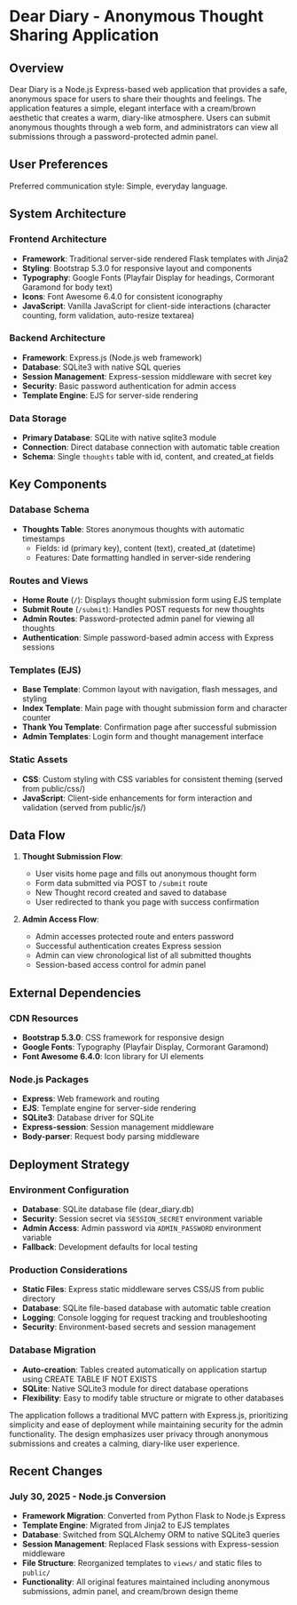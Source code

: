 # Dear Diary - Anonymous Thought Sharing Application

## Overview

Dear Diary is a Node.js Express-based web application that provides a safe, anonymous space for users to share their thoughts and feelings. The application features a simple, elegant interface with a cream/brown aesthetic that creates a warm, diary-like atmosphere. Users can submit anonymous thoughts through a web form, and administrators can view all submissions through a password-protected admin panel.

## User Preferences

Preferred communication style: Simple, everyday language.

## System Architecture

### Frontend Architecture
- **Framework**: Traditional server-side rendered Flask templates with Jinja2
- **Styling**: Bootstrap 5.3.0 for responsive layout and components
- **Typography**: Google Fonts (Playfair Display for headings, Cormorant Garamond for body text)
- **Icons**: Font Awesome 6.4.0 for consistent iconography
- **JavaScript**: Vanilla JavaScript for client-side interactions (character counting, form validation, auto-resize textarea)

### Backend Architecture
- **Framework**: Express.js (Node.js web framework)
- **Database**: SQLite3 with native SQL queries
- **Session Management**: Express-session middleware with secret key
- **Security**: Basic password authentication for admin access
- **Template Engine**: EJS for server-side rendering

### Data Storage
- **Primary Database**: SQLite with native sqlite3 module
- **Connection**: Direct database connection with automatic table creation
- **Schema**: Single `thoughts` table with id, content, and created_at fields

## Key Components

### Database Schema
- **Thoughts Table**: Stores anonymous thoughts with automatic timestamps
  - Fields: id (primary key), content (text), created_at (datetime)
  - Features: Date formatting handled in server-side rendering

### Routes and Views
- **Home Route** (`/`): Displays thought submission form using EJS template
- **Submit Route** (`/submit`): Handles POST requests for new thoughts
- **Admin Routes**: Password-protected admin panel for viewing all thoughts
- **Authentication**: Simple password-based admin access with Express sessions

### Templates (EJS)
- **Base Template**: Common layout with navigation, flash messages, and styling
- **Index Template**: Main page with thought submission form and character counter
- **Thank You Template**: Confirmation page after successful submission
- **Admin Templates**: Login form and thought management interface

### Static Assets
- **CSS**: Custom styling with CSS variables for consistent theming (served from public/css/)
- **JavaScript**: Client-side enhancements for form interaction and validation (served from public/js/)

## Data Flow

1. **Thought Submission Flow**:
   - User visits home page and fills out anonymous thought form
   - Form data submitted via POST to `/submit` route
   - New Thought record created and saved to database
   - User redirected to thank you page with success confirmation

2. **Admin Access Flow**:
   - Admin accesses protected route and enters password
   - Successful authentication creates Express session
   - Admin can view chronological list of all submitted thoughts
   - Session-based access control for admin panel

## External Dependencies

### CDN Resources
- **Bootstrap 5.3.0**: CSS framework for responsive design
- **Google Fonts**: Typography (Playfair Display, Cormorant Garamond)
- **Font Awesome 6.4.0**: Icon library for UI elements

### Node.js Packages
- **Express**: Web framework and routing
- **EJS**: Template engine for server-side rendering
- **SQLite3**: Database driver for SQLite
- **Express-session**: Session management middleware
- **Body-parser**: Request body parsing middleware

## Deployment Strategy

### Environment Configuration
- **Database**: SQLite database file (dear_diary.db)
- **Security**: Session secret via `SESSION_SECRET` environment variable
- **Admin Access**: Admin password via `ADMIN_PASSWORD` environment variable
- **Fallback**: Development defaults for local testing

### Production Considerations
- **Static Files**: Express static middleware serves CSS/JS from public directory
- **Database**: SQLite file-based database with automatic table creation
- **Logging**: Console logging for request tracking and troubleshooting
- **Security**: Environment-based secrets and session management

### Database Migration
- **Auto-creation**: Tables created automatically on application startup using CREATE TABLE IF NOT EXISTS
- **SQLite**: Native SQLite3 module for direct database operations
- **Flexibility**: Easy to modify table structure or migrate to other databases

The application follows a traditional MVC pattern with Express.js, prioritizing simplicity and ease of deployment while maintaining security for the admin functionality. The design emphasizes user privacy through anonymous submissions and creates a calming, diary-like user experience.

## Recent Changes

### July 30, 2025 - Node.js Conversion
- **Framework Migration**: Converted from Python Flask to Node.js Express
- **Template Engine**: Migrated from Jinja2 to EJS templates
- **Database**: Switched from SQLAlchemy ORM to native SQLite3 queries
- **Session Management**: Replaced Flask sessions with Express-session middleware
- **File Structure**: Reorganized templates to `views/` and static files to `public/`
- **Functionality**: All original features maintained including anonymous submissions, admin panel, and cream/brown design theme